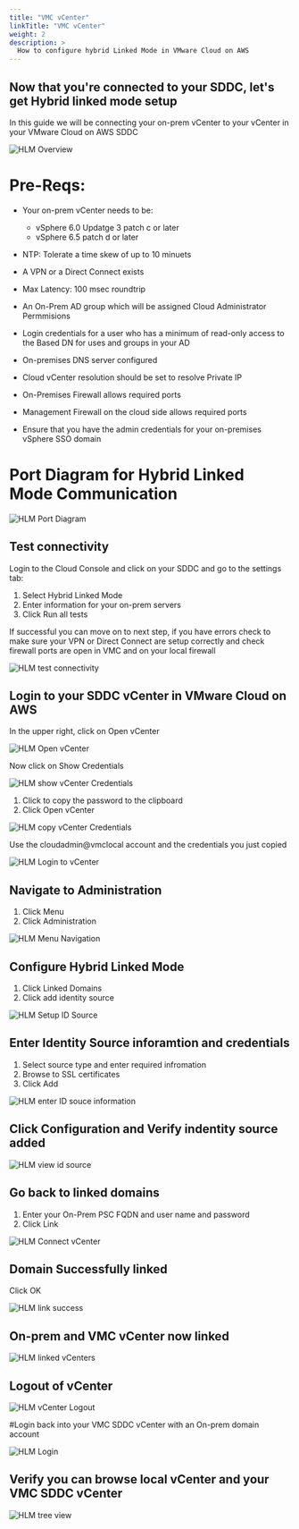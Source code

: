 ```yaml
---
title: "VMC vCenter"
linkTitle: "VMC vCenter"
weight: 2
description: >
  How to configure hybrid Linked Mode in VMware Cloud on AWS 
---
```




## Now that you're connected to your SDDC, let's get Hybrid linked mode setup

In this guide we will be connecting your on-prem vCenter to your vCenter in your VMware Cloud on AWS SDDC


![HLM Overview](https://vmc-onboarding-images.s3-us-west-2.amazonaws.com/3.Configure-SDDC/hybrid-linked-mode/vmc-vcenter/hlmoverview.png)

# Pre-Reqs:
- Your on-prem vCenter needs to be:
  - vSphere 6.0 Updatge 3 patch c or later
  - vSphere 6.5 patch d or later

- NTP: Tolerate a time skew of up to 10 minuets
- A VPN or a Direct Connect exists
- Max Latency: 100 msec roundtrip
- An On-Prem AD group which will be assigned Cloud Administrator Permmisions
- Login credentials for a user who has a minimum of read-only access to the Based DN for uses and groups in your AD
- On-premises DNS server configured
- Cloud vCenter resolution should be set to resolve Private IP
- On-Premises Firewall allows required ports 
- Management Firewall on the cloud side allows required ports
- Ensure that you have the admin credentials for your on-premises vSphere SSO domain 

# Port Diagram for Hybrid Linked Mode Communication

![HLM Port Diagram](https://vmc-onboarding-images.s3-us-west-2.amazonaws.com/3.Configure-SDDC/hybrid-linked-mode/vmc-vcenter/hlmportdiagram.png)

## Test connectivity

Login to the Cloud Console and click on your SDDC and go to the settings tab: 

1. Select Hybrid Linked Mode
2. Enter information for your on-prem servers 
3. Click Run all tests 

If successful you can move on to next step, if you have errors check to make sure your VPN or Direct Connect are setup correctly and check firewall ports are open in VMC and on your local firewall

![HLM test connectivity](https://vmc-onboarding-images.s3-us-west-2.amazonaws.com/3.Configure-SDDC/hybrid-linked-mode/vmc-vcenter/testhlmconnectivity.png)

## Login to your SDDC vCenter in VMware Cloud on AWS

In the upper right, click on Open vCenter

![HLM Open vCenter](https://vmc-onboarding-images.s3-us-west-2.amazonaws.com/3.Configure-SDDC/hybrid-linked-mode/vmc-vcenter/hlmopenvcenter.png)

Now click on Show Credentials

![HLM show vCenter Credentials](https://vmc-onboarding-images.s3-us-west-2.amazonaws.com/3.Configure-SDDC/hybrid-linked-mode/vmc-vcenter/hlmshowcreds.png)

1. Click to copy the password to the clipboard
2. Click Open vCenter

![HLM copy vCenter Credentials](https://vmc-onboarding-images.s3-us-west-2.amazonaws.com/3.Configure-SDDC/hybrid-linked-mode/vmc-vcenter/hlmcopypassword.png)

Use the cloudadmin@vmclocal account and the credentials you just copied

![HLM Login to vCenter ](https://vmc-onboarding-images.s3-us-west-2.amazonaws.com/3.Configure-SDDC/hybrid-linked-mode/vmc-vcenter/hlmlogintovcenter.png)

## Navigate to Administration

1. Click Menu
2. Click Administration

![HLM Menu Navigation](https://vmc-onboarding-images.s3-us-west-2.amazonaws.com/3.Configure-SDDC/hybrid-linked-mode/vmc-vcenter/hlmmenunav.png)

## Configure Hybrid Linked Mode

1. Click Linked Domains
2. Click add identity source

![HLM Setup ID Source](https://vmc-onboarding-images.s3-us-west-2.amazonaws.com/3.Configure-SDDC/hybrid-linked-mode/vmc-vcenter/hlmsetupidsource.png)

## Enter Identity Source inforamtion and credentials

1. Select source type and enter required infromation
2. Browse to SSL certificates 
3. Click Add

![HLM enter ID souce information](https://vmc-onboarding-images.s3-us-west-2.amazonaws.com/3.Configure-SDDC/hybrid-linked-mode/vmc-vcenter/hlmsetupidsource2.png)

## Click Configuration and Verify indentity source added 

![HLM view id source](https://vmc-onboarding-images.s3-us-west-2.amazonaws.com/3.Configure-SDDC/hybrid-linked-mode/vmc-vcenter/hlmviewidsource.png)

## Go back to linked domains

1. Enter your On-Prem PSC FQDN and user name and password
2. Click Link

![HLM Connect vCenter](https://vmc-onboarding-images.s3-us-west-2.amazonaws.com/3.Configure-SDDC/hybrid-linked-mode/vmc-vcenter/hlmconnectvcenter.png)

## Domain Successfully linked

Click OK

![HLM link success](https://vmc-onboarding-images.s3-us-west-2.amazonaws.com/3.Configure-SDDC/hybrid-linked-mode/vmc-vcenter/hlmlinksuccess.png)

## On-prem and VMC vCenter now linked

![HLM linked vCenters](https://vmc-onboarding-images.s3-us-west-2.amazonaws.com/3.Configure-SDDC/hybrid-linked-mode/vmc-vcenter/hlmlinkedvcenters.png)

## Logout of vCenter 

![HLM vCenter Logout](https://vmc-onboarding-images.s3-us-west-2.amazonaws.com/3.Configure-SDDC/hybrid-linked-mode/vmc-vcenter/hlmlogout.png)

#Login back into your VMC SDDC vCenter with an On-prem domain account

![HLM Login](https://vmc-onboarding-images.s3-us-west-2.amazonaws.com/3.Configure-SDDC/hybrid-linked-mode/vmc-vcenter/hlmlogin.png)

## Verify you can browse local vCenter and your VMC SDDC vCenter

![HLM tree view](https://vmc-onboarding-images.s3-us-west-2.amazonaws.com/3.Configure-SDDC/hybrid-linked-mode/vmc-vcenter/hlmtreeview.png)
 

